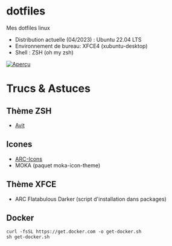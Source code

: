 # dotfiles
Mes dotfiles linux

- Distribution actuelle (04/2023) : Ubuntu 22.04 LTS
- Environnement de bureau: XFCE4 (xubuntu-desktop)
- Shell : ZSH (oh my zsh)

[![Aperçu](https://i.imgur.com/2m8HGyl.png)](https://i.imgur.com/2m8HGyl.png)

# Trucs & Astuces

## Thème ZSH
- [Avit](https://ohmyz.sh/)

## Icones

- [ARC-Icons](https://www.gnome-look.org/p/1326508)
- MOKA (paquet moka-icon-theme)

## Thème XFCE

- ARC Flatabulous Darker (script d'installation dans packages)

## Docker

```
curl -fsSL https://get.docker.com -o get-docker.sh
sh get-docker.sh
``` 